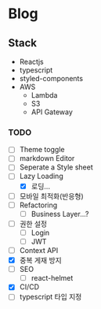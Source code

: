 # Blog

## Stack

- Reactjs
- typescript
- styled-components
- AWS
  - Lambda
  - S3
  - API Gateway

### TODO

- [ ] Theme toggle
- [ ] markdown Editor
- [ ] Seperate a Style sheet
- [ ] Lazy Loading
  - [x] 로딩...
- [ ] 모바일 최적화(반응형) 
- [ ] Refactoring
  - [ ] Business Layer...?
- [ ] 권한 설정
  - [ ] Login
  - [ ] JWT
- [ ] Context API
- [x] 중복 게재 방지
- [ ] SEO
  - [ ] react-helmet
- [x] CI/CD
- [ ] typescript 타입 지정
